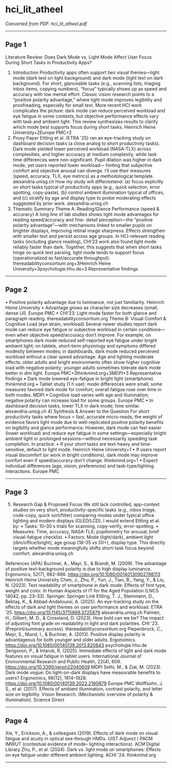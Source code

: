 # hci_lit_atheel

*Converted from PDF: hci_lit_atheel.pdf*

---

## Page 1

Literature Review: Does Dark Mode vs. Light Mode Affect User Focus During Short Tasks 
in Productivity Apps? 
1) Introduction 
Productivity apps often support two visual themes—light mode (dark text on light background) 
and dark mode (light text on dark background). For short, glanceable tasks (e.g., scanning lists, 
triaging inbox items, copying numbers), “focus” typically shows up as speed and accuracy with 
low mental effort. Classic vision research points to a “positive polarity advantage,” where light 
mode improves legibility and proofreading, especially for small text. More recent HCI work 
complicates the picture: dark mode can reduce perceived workload and eye fatigue in some 
contexts, but objective performance effects vary with task and ambient light. This review 
synthesizes results to clarify which mode best supports focus during short tasks. Heinrich Heine 
University+2Europe PMC+2 
2) Proxy Paper 
Ettling et al. (ETRA ’25) ran an eye-tracking study on dashboard decision tasks (a close analog 
to short productivity tasks). Dark mode yielded lower perceived workload (NASA-TLX) across 
complexities, and higher accuracy at medium complexity, while task time differences were 
non-significant. Pupil dilation was higher in dark mode, yet users reported lower workload—
hinting that subjective comfort and objective arousal can diverge. I’ll use their measures (speed, 
accuracy, TLX, eye metrics) as a methodological template. alexandria.unisg.ch 
How my study will differ/extend: (a) focus explicitly on short tasks typical of productivity 
apps (e.g., quick selection, error spotting, copy-paste), (b) control ambient illumination typical 
of offices, and (c) stratify by age and display type to probe moderating effects suggested by 
prior work. alexandria.unisg.ch 
3) Thematic Summary 
Theme A: Reading/Glance Performance (speed & accuracy) 
A long line of lab studies shows light mode advantages for reading speed/accuracy and fine-
detail perception—the “positive polarity advantage”—with mechanisms linked to smaller pupils 
on brighter displays, improving retinal image sharpness. Effects strengthen with smaller text 
and persist across age groups. In HCI-relevant reading tasks (including glance reading), CHI’23 
work also found light mode reliably faster than dark. Together, this suggests that when short 
tasks hinge on quick text parsing, light mode tends to support focus (operationalized as 
fast/accurate throughput). thereadabilityconsortium.org+3Heinrich Heine 
University+3psychologie.hhu.de+3 
Representative findings

---

## Page 2

• 
Positive polarity advantage due to luminance, not just familiarity. Heinrich Heine 
University 
• 
Advantage grows as character size decreases (small, dense UI). Europe PMC 
• 
CHI’23: Light mode faster for both glance and paragraph reading. 
thereadabilityconsortium.org 
Theme B: Visual Comfort & Cognitive Load (eye strain, workload) 
Several newer studies report dark mode can reduce eye fatigue or subjective workload in 
certain conditions—even when objective speed/accuracy don’t improve. For example, on 
smartphones dark mode reduced self-reported eye fatigue under bright ambient light; on tablets, 
short-term physiology and symptoms differed modestly between modes; in dashboards, dark 
mode reduced perceived workload without a clear speed advantage. Age and lighting moderate 
effects: older adults and bright environments often show higher cognitive load with negative 
polarity; younger adults sometimes tolerate dark mode better in dim light. Europe 
PMC+3thinkmind.org+3MDPI+3 
Representative findings 
• 
Dark mode lowered eye-fatigue in bright light (smartphone). thinkmind.org 
• 
Tablet study (1 h use): mode differences were small; some measures favored dark mode 
for comfort; overall fatigue rose over time in both modes. MDPI 
• 
Cognitive load varies with age and illumination; negative polarity can increase load for 
some groups. Europe PMC 
• 
In dashboard decision tasks, lower TLX in dark mode; time similar. alexandria.unisg.ch 
4) Synthesis & Answer to the Question 
For short productivity tasks where focus = fast, accurate micro-reads, the weight of evidence 
favors light mode due to well-replicated positive polarity benefits on legibility and glance 
performance. However, dark mode can feel easier (lower workload) and reduce eye fatigue in 
some settings—especially bright ambient light or prolonged sessions—without necessarily 
speeding task completion. In practice: 
• 
If your short tasks are text-heavy and time-sensitive, default to light mode. Heinrich 
Heine University+1 
• 
If users report visual discomfort (or work in bright conditions), dark mode may 
improve comfort even if speed/accuracy don’t change. thinkmind.org+1 
• 
Expect individual differences (age, vision, preferences) and task-type/lighting 
interactions. Europe PMC

---

## Page 3

5) Research Gap & Proposed Focus 
We still lack controlled, app-context studies on very short, productivity-specific tasks (e.g., 
inbox triage, code-copy, quick sort/filter) comparing modes under typical office lighting and 
modern displays (OLED/LCD). I would extend Ettling et al. by: 
• 
Tasks: 10–30 s trials for scanning, copy-verify, error-spotting. 
• 
Measures: Time, accuracy, NASA-TLX; pupillometry for arousal; brief visual-fatigue 
checklist. 
• 
Factors: Mode (light/dark), ambient light (dim/office/bright), age group (18–35 vs 50+), 
display type. 
This directly targets whether mode meaningfully shifts short-task focus beyond 
comfort. alexandria.unisg.ch 
 
References (APA) 
Buchner, A., Mayr, S., & Brandt, M. (2009). The advantage of positive text–background 
polarity is due to high display luminance. Ergonomics, 52(7), 882–886. 
https://doi.org/10.1080/00140130902766113 Heinrich Heine University 
Chen, J., Zhu, P., Yun, J., Tian, B., Yang, Y., & Liu, N. (2023). Text readability of smartphone 
in dark mode: Effects of font type, weight and color. In Human Aspects of IT for the Aged 
Population (LNCS 14042, pp. 23–33). Springer. Springer Link 
Ettling, T. J., Steinmann, D., Bektaş, K., & Abbad-Andaloussi, A. (2025). An eye-tracking 
study on the effects of dark and light themes on user performance and workload. ETRA ’25. 
https://doi.org/10.1145/3715669.3725879 alexandria.unisg.ch 
Palmén, H., Gilbert, M. D., & Crossland, D. (2023). How bold can we be? The impact of 
adjusting font grade on readability in light and dark polarities. CHI ’23. (Preprint/summary 
access). thereadabilityconsortium.org 
Piepenbrock, C., Mayr, S., Mund, I., & Buchner, A. (2013). Positive display polarity is 
advantageous for both younger and older adults. Ergonomics. 
https://doi.org/10.1080/00140139.2013.820843 psychologie.hhu.de 
Sengsoon, P., & Intaruk, R. (2025). Immediate effects of light and dark mode features on 
visual fatigue in tablet users. International Journal of Environmental Research and Public 
Health, 22(4), 609. https://doi.org/10.3390/ijerph22040609 MDPI 
Sethi, M., & Ziat, M. (2023). Dark mode vogue: Do light-on-dark displays have measurable 
benefits to users? Ergonomics, 66(12), 1814–1828. 
https://doi.org/10.1080/00140139.2022.2160879 Europe PMC 
Wolffsohn, J. S., et al. (2017). Effects of ambient illumination, contrast polarity, and letter 
size on legibility. Vision Research. (Mechanistic overview of polarity & illumination). 
Science Direct

---

## Page 4

Xie, Y., Erickson, A., & colleagues (2019). Effects of dark mode on visual fatigue and acuity 
in optical see-through HMDs. UIST Adjunct / PACM IMWUT (contextual evidence of mode–
lighting interactions). ACM Digital Library 
Zhu, P., et al. (2024). Dark vs. light mode on smartphones: Effects on eye fatigue under 
different ambient lighting. ACHI ’24. thinkmind.org

---
